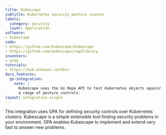 ```yaml
---
title: Kubescape
subtitle: Kubernetes security posture scanner
labels:
  category: security
  layer: application
software:
- kubescape
code:
- https://github.com/kubescape/kubescape
- https://github.com/kubescape/regolibrary
inventors:
- armo
tutorials:
- https://hub.armosec.io/docs
docs_features:
  go-integration:
    note: |
      Kubescape uses the Go Repo API to test Kubernetes objects against
      a range of posture controls.
layout: integration-single
---
```

This integration uses OPA for defining security controls over Kubernetes clusters. Kubescape is a simple extensible tool
finding security problems in your environment. OPA enables Kubescape to implement and extend very fast to answer new problems.

